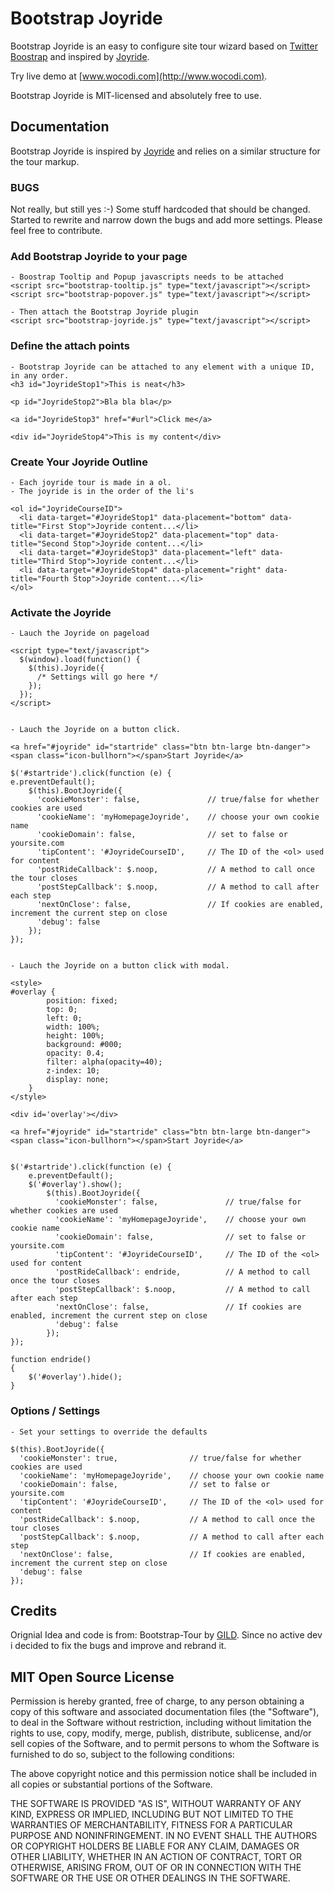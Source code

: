 # Bootstrap Joyride

Bootstrap Joyride is an easy to configure site tour wizard based on [Twitter Boostrap](http://twitter.github.com/bootstrap) and inspired by [Joyride](http://www.zurb.com/playground/jquery-joyride-feature-tour-plugin).

Try live demo at [www.wocodi.com](http://www.wocodi.com).

Bootstrap Joyride is MIT-licensed and absolutely free to use.

## Documentation

Bootstrap Joyride is inspired by [Joyride](http://www.zurb.com/playground/jquery-joyride-feature-tour-plugin) and relies on a similar structure for the tour markup.

### BUGS 
Not really, but still yes :-) Some stuff hardcoded that should be changed. 
Started to rewrite and narrow down the bugs and add more settings. 
Please feel free to contribute.

### Add Bootstrap Joyride to your page

    - Boostrap Tooltip and Popup javascripts needs to be attached 
    <script src="bootstrap-tooltip.js" type="text/javascript"></script>
	<script src="bootstrap-popover.js" type="text/javascript"></script>
	
    - Then attach the Bootstrap Joyride plugin
    <script src="bootstrap-joyride.js" type="text/javascript"></script>

### Define the attach points

	- Bootstrap Joyride can be attached to any element with a unique ID, in any order.
	<h3 id="JoyrideStop1">This is neat</h3>

	<p id="JoyrideStop2">Bla bla bla</p>

	<a id="JoyrideStop3" href="#url">Click me</a>

	<div id="JoyrideStop4">This is my content</div>

### Create Your Joyride Outline

	- Each joyride tour is made in a ol.
	- The joyride is in the order of the li's

	<ol id="JoyrideCourseID">
	  <li data-target="#JoyrideStop1" data-placement="bottom" data-title="First Stop">Joyride content...</li>
	  <li data-target="#JoyrideStop2" data-placement="top" data-title="Second Stop">Joyride content...</li>
	  <li data-target="#JoyrideStop3" data-placement="left" data-title="Third Stop">Joyride content...</li>
	  <li data-target="#JoyrideStop4" data-placement="right" data-title="Fourth Stop">Joyride content...</li>
	</ol>

### Activate the Joyride

	- Lauch the Joyride on pageload

	<script type="text/javascript">
	  $(window).load(function() {
	    $(this).Joyride({
	      /* Settings will go here */
	    });
	  });
	</script>

	
	- Lauch the Joyride on a button click.
	
	<a href="#joyride" id="startride" class="btn btn-large btn-danger"><span class="icon-bullhorn"></span>Start Joyride</a>

	$('#startride').click(function (e) {
    e.preventDefault();
	    $(this).BootJoyride({
	      'cookieMonster': false,           	// true/false for whether cookies are used
	      'cookieName': 'myHomepageJoyride',  	// choose your own cookie name
	      'cookieDomain': false,           		// set to false or yoursite.com
	      'tipContent': '#JoyrideCourseID',    	// The ID of the <ol> used for content
	      'postRideCallback': $.noop,      		// A method to call once the tour closes
	      'postStepCallback': $.noop,      		// A method to call after each step
	      'nextOnClose': false,            		// If cookies are enabled, increment the current step on close
	      'debug': false
	    });
    });

    
    - Lauch the Joyride on a button click with modal.

	<style>
   	#overlay {
	    	position: fixed; 
		    top: 0;
		    left: 0;
		    width: 100%;
		    height: 100%;
		    background: #000;
		    opacity: 0.4;
		    filter: alpha(opacity=40);
		    z-index: 10;
		    display: none;
		}
   	</style>

	<div id='overlay'></div>

	<a href="#joyride" id="startride" class="btn btn-large btn-danger"><span class="icon-bullhorn"></span>Start Joyride</a>


	$('#startride').click(function (e) {
    	e.preventDefault();
	    $('#overlay').show();
		    $(this).BootJoyride({
		      'cookieMonster': false,           	// true/false for whether cookies are used
		      'cookieName': 'myHomepageJoyride',  	// choose your own cookie name
		      'cookieDomain': false,           		// set to false or yoursite.com
		      'tipContent': '#JoyrideCourseID',    	// The ID of the <ol> used for content
		      'postRideCallback': endride,      	// A method to call once the tour closes
		      'postStepCallback': $.noop,      		// A method to call after each step
		      'nextOnClose': false,            		// If cookies are enabled, increment the current step on close
		      'debug': false
		    });
    });

    function endride() 
    {
    	$('#overlay').hide();
    }

	
### Options / Settings

	- Set your settings to override the defaults

	$(this).BootJoyride({
	  'cookieMonster': true,           		// true/false for whether cookies are used
	  'cookieName': 'myHomepageJoyride',  	// choose your own cookie name
	  'cookieDomain': false,           		// set to false or yoursite.com
	  'tipContent': '#JoyrideCourseID',		// The ID of the <ol> used for content
	  'postRideCallback': $.noop,      		// A method to call once the tour closes
      'postStepCallback': $.noop,      		// A method to call after each step
      'nextOnClose': false,            		// If cookies are enabled, increment the current step on close
      'debug': false
	});


## Credits
Orignial Idea and code is from:
Bootstrap-Tour by [GILD](http://www.gild.com).
Since no active dev i decided to fix the bugs and improve and rebrand it.

## MIT Open Source License

Permission is hereby granted, free of charge, to any person obtaining a copy of this software and associated documentation files (the "Software"), to deal in the Software without restriction, including without limitation the rights to use, copy, modify, merge, publish, distribute, sublicense, and/or sell copies of the Software, and to permit persons to whom the Software is furnished to do so, subject to the following conditions:

The above copyright notice and this permission notice shall be included in all copies or substantial portions of the Software.

THE SOFTWARE IS PROVIDED "AS IS", WITHOUT WARRANTY OF ANY KIND, EXPRESS OR IMPLIED, INCLUDING BUT NOT LIMITED TO THE WARRANTIES OF MERCHANTABILITY, FITNESS FOR A PARTICULAR PURPOSE AND NONINFRINGEMENT. IN NO EVENT SHALL THE AUTHORS OR COPYRIGHT HOLDERS BE LIABLE FOR ANY CLAIM, DAMAGES OR OTHER LIABILITY, WHETHER IN AN ACTION OF CONTRACT, TORT OR OTHERWISE, ARISING FROM, OUT OF OR IN CONNECTION WITH THE SOFTWARE OR THE USE OR OTHER DEALINGS IN THE SOFTWARE.

